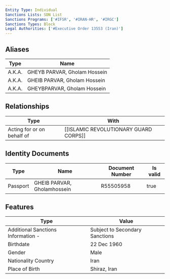 ```yaml
---
Entity Type: Individual
Sanctions Lists: SDN List
Sanctions Programs: ['#IFSR', '#IRAN-HR', '#IRGC']
Sanctions Types: Block
Legal Authorities: ['#Executive Order 13553 (Iran)']
---
```


## Aliases
| Type  | Name      | 
|-------|-----------|
| A.K.A. | GHEYB PARVAR, Gholam Hossein |
| A.K.A. | GHEIB PARVAR, Gholam Hossein |
| A.K.A. | GHEYBPARVAR, Gholam Hossein |

## Relationships
| Type  | With      | 
|-------|-----------|
| Acting for or on behalf of | [[ISLAMIC REVOLUTIONARY GUARD CORPS]] |

## Identity Documents
| Type  | Name      | Document Number | Is valid |
|-------|-----------|-----------------|----------|
| Passport | GHEIB PARVAR, Gholamhossein | R55505958 | true |

## Features
| Type  | Value      |
|-------|------------|
| Additional Sanctions Information - | Subject to Secondary Sanctions |
| Birthdate | 22 Dec 1960 |
| Gender | Male |
| Nationality Country | Iran |
| Place of Birth | Shiraz, Iran |
